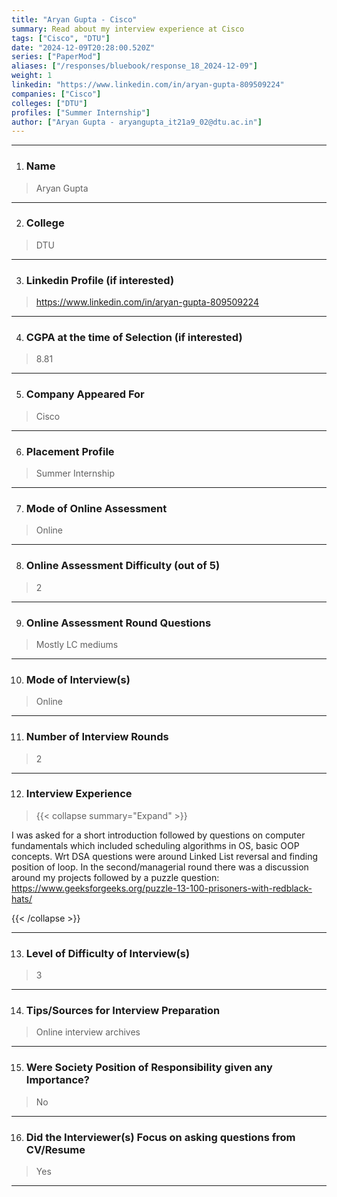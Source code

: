 ```yaml
---
title: "Aryan Gupta - Cisco"
summary: Read about my interview experience at Cisco
tags: ["Cisco", "DTU"]
date: "2024-12-09T20:28:00.520Z"
series: ["PaperMod"]
aliases: ["/responses/bluebook/response_18_2024-12-09"]
weight: 1
linkedin: "https://www.linkedin.com/in/aryan-gupta-809509224"
companies: ["Cisco"]
colleges: ["DTU"]
profiles: ["Summer Internship"]
author: ["Aryan Gupta - aryangupta_it21a9_02@dtu.ac.in"]
---
```

---
1. ### Name

> Aryan Gupta

---

2. ### College

> DTU

---

3. ### Linkedin Profile (if interested)

> https://www.linkedin.com/in/aryan-gupta-809509224

---

4. ### CGPA at the time of Selection (if interested) 

> 8.81

---

5. ### Company Appeared For

> Cisco

---

6. ### Placement Profile

> Summer Internship

---

7. ### Mode of Online Assessment

> Online

---

8. ### Online Assessment Difficulty (out of 5)

> 2

---

9. ### Online Assessment Round Questions

> Mostly LC mediums

---

10. ### Mode of Interview(s)

> Online

---

11. ### Number of Interview Rounds

> 2

---

12. ### Interview Experience

> {{< collapse summary="Expand" >}}

I was asked for a short introduction followed by questions on computer fundamentals which included scheduling algorithms in OS, basic OOP concepts. 
Wrt DSA questions were around Linked List reversal and finding position of loop.
In the second/managerial round there was a discussion around my projects followed by a puzzle question: https://www.geeksforgeeks.org/puzzle-13-100-prisoners-with-redblack-hats/



{{< /collapse >}}

---

13. ### Level of Difficulty of Interview(s)

> 3

---

14. ### Tips/Sources for Interview Preparation

> Online interview archives

---

15. ### Were Society Position of Responsibility given any Importance?

> No

---

16. ### Did the Interviewer(s) Focus on asking questions from CV/Resume

> Yes

---

